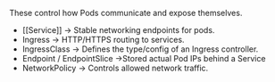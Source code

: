 These control how Pods communicate and expose themselves.
- [[Service]] -> Stable networking endpoints for pods.
- Ingress -> HTTP/HTTPS routing to services. 
- IngressClass -> Defines the type/config of an Ingress controller.
- Endpoint / EndpointSlice ->Stored actual Pod IPs behind a Service
- NetworkPolicy -> Controls allowed network traffic.